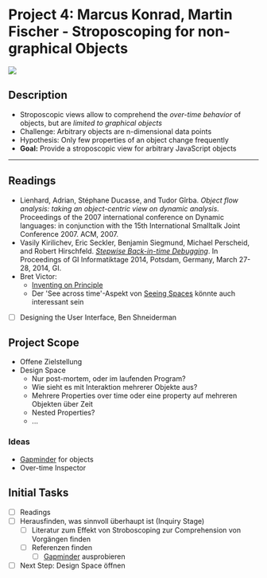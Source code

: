 # Project 4: Marcus Konrad, Martin Fischer - Stroposcoping for non-graphical Objects

![](https://lively-kernel.org/lively4/lively4-seminars/RE2018/project_4/motivation.png)

## Description

- Stroposcopic views allow to comprehend the *over-time behavior* of objects, but are *limited to graphical objects*
- Challenge: Arbitrary objects are n-dimensional data points
- Hypothesis: Only few properties of an object change frequently
- **Goal:** Provide a stroposcopic view for arbitrary JavaScript objects

* * *

## Readings

- Lienhard, Adrian, Stéphane Ducasse, and Tudor Gîrba. *Object flow analysis: taking an object-centric view on dynamic analysis.* Proceedings of the 2007 international conference on Dynamic languages: in conjunction with the 15th International Smalltalk Joint Conference 2007. ACM, 2007.
- Vasily Kirilichev, Eric Seckler, Benjamin Siegmund, Michael Perscheid, and Robert Hirschfeld. *[Stepwise Back-in-time Debugging](https://www.hpi.uni-potsdam.de/hirschfeld/publications/media/KirilichevSecklerSiegmundPerscheidHirschfeld_StepwiseBackinTimeDebugging_GI.pdf)*. In Proceedings of GI Informatiktage 2014, Potsdam, Germany, March 27-28, 2014, GI.
- Bret Victor:
  - [Inventing on Principle](https://youtu.be/PUv66718DII?t=642)
  - Der 'See across time'-Aspekt von [Seeing Spaces](https://vimeo.com/97903574) könnte auch interessant sein
- [ ] Designing the User Interface, Ben Shneiderman

## Project Scope

- Offene Zielstellung
- Design Space
  - Nur post-mortem, oder im laufenden Program?
  - Wie sieht es mit Interaktion mehrerer Objekte aus?
  - Mehrere Properties over time oder eine property auf mehreren Objekten über Zeit
  - Nested Properties?
  - ...

### Ideas

- [Gapminder](https://www.gapminder.org/) for objects
- Over-time Inspector

## Initial Tasks

- [ ] Readings
- [ ] Herausfinden, was sinnvoll überhaupt ist (Inquiry Stage) 
  - [ ] Literatur zum Effekt von Stroboscoping zur Comprehension von Vorgängen finden
  - [ ] Referenzen finden 
    - [ ] [Gapminder](https://www.gapminder.org/) ausprobieren
- [ ] Next Step: Design Space öffnen